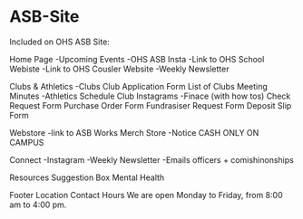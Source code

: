 # ASB-Site
Included on OHS ASB Site:

Home Page
    -Upcoming Events
    -OHS ASB Insta
    -Link to OHS School Webiste
    -Link to OHS Cousler Website
    -Weekly Newsletter

Clubs & Athletics
    -Clubs
        Club Application Form
        List of Clubs
        Meeting Minutes
    -Athletics
        Schedule
        Club Instagrams
    -Finace (with how tos)
        Check Request Form
        Purchase Order Form
        Fundrasiser Request Form
        Deposit Slip Form

Webstore
    -link to ASB Works Merch Store
    -Notice CASH ONLY ON CAMPUS

Connect
    -Instagram
    -Weekly Newsletter
    -Emails
        officers + comishinonships

Resources
    Suggestion Box
    Mental Health
    
Footer
    Location
    Contact
    Hours
        We are open Monday to Friday, from 8:00 am to 4:00 pm.